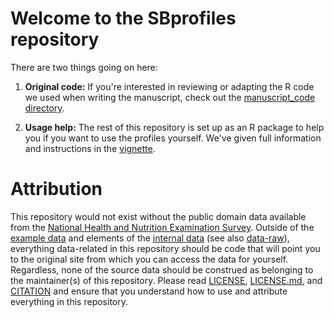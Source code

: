 # Welcome to the SBprofiles repository

There are two things going on here:

1. **Original code:** If you're interested in reviewing or adapting the R code
  we used when writing the manuscript, check out the
  [manuscript_code directory](https://github.com/paulhibbing/SBprofiles/tree/main/manuscript_code).

2. **Usage help:** The rest of this repository is set up as an R package to help
  you if you want to use the profiles yourself. We've given full information and
  instructions in the [vignette](https://github.com/paulhibbing/SBprofiles/blob/main/vignettes/SBprofiles.pdf).
  
# Attribution

This repository would not exist without the public domain data available from the [National Health and Nutrition Examination Survey](https://wwwn.cdc.gov/nchs/nhanes/). Outside of the [example data](https://github.com/paulhibbing/SBprofiles/tree/main/data) and elements of the [internal data](https://github.com/paulhibbing/SBprofiles/blob/main/R/sysdata.rda) (see also [data-raw](https://github.com/paulhibbing/SBprofiles/tree/main/data-raw)), everything data-related in this repository should be code that will point you to the original site from which you can access the data for yourself. Regardless, none of the source data should be construed as belonging to the maintainer(s) of this repository. Please
read [LICENSE](https://github.com/paulhibbing/SBprofiles/blob/main/LICENSE), [LICENSE.md](https://github.com/paulhibbing/SBprofiles/blob/main/LICENSE.md), and [CITATION](https://github.com/paulhibbing/SBprofiles/tree/main/inst/CITATION) and
ensure that you understand how to use and attribute everything in this repository.
